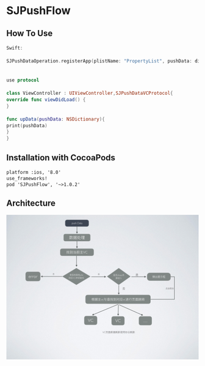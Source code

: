 # SJPushFlow


## How To Use
```swift
Swift:

SJPushDataOperation.registerApp(plistName: "PropertyList", pushData: dictionary as NSDictionary, isPushWeakApp: false)


use protocol

class ViewController : UIViewController,SJPushDataVCProtocol{    
override func viewDidLoad() {
}

func upData(pushData: NSDictionary){
print(pushData)   
}
}
```

## Installation with CocoaPods
```
platform :ios, '8.0'
use_frameworks!
pod 'SJPushFlow', '~>1.0.2'
```
## Architecture
<p align="center" >
<img src="Docs/PushArchitecture.png" title="SJPushFlow class diagram">
</p>

